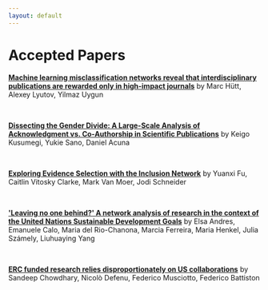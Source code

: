 ```yaml
---
layout: default
---
```


# Accepted Papers

[**Machine learning misclassification networks reveal that interdisciplinary publications are rewarded only in high-impact journals**](https://openreview.net/pdf?id=O9BxGMMbyy8) by Marc Hütt, Alexey Lyutov, Yilmaz Uygun

<br/>

[**Dissecting the Gender Divide: A Large-Scale Analysis of Acknowledgment vs. Co-Authorship in Scientific Publications**](https://openreview.net/pdf?id=xXxI3jJFkIr) by Keigo Kusumegi, Yukie Sano, Daniel Acuna

<br/>

[**Exploring Evidence Selection with the Inclusion Network**](https://openreview.net/pdf?id=KYHoRtut9fj) by Yuanxi Fu, Caitlin Vitosky Clarke, Mark Van Moer, Jodi Schneider

<br/>

[**'Leaving no one behind?' A network analysis of research in the context of the United Nations Sustainable Development Goals**](https://openreview.net/pdf?id=vpt5a-eM3M6) by Elsa Andres, Emanuele Calo, Maria del Rio-Chanona, Marcia Ferreira, Maria Henkel, Julia Számely, Liuhuaying Yang

<br/>

[**ERC funded research relies disproportionately on US collaborations**](https://openreview.net/pdf?id=8OyLkNDKBJV) by Sandeep Chowdhary, Nicolò Defenu, Federico Musciotto, Federico Battiston

<br/>

